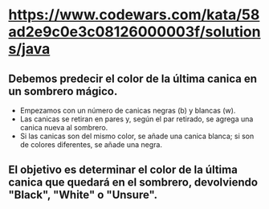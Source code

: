 # https://www.codewars.com/kata/58ad2e9c0e3c08126000003f/solutions/java

## Debemos predecir el color de la última canica en un sombrero mágico.

* Empezamos con un número de canicas negras (b) y blancas (w). 
* Las canicas se retiran en pares y, según el par retirado, se agrega una canica nueva al sombrero. 
* Si las canicas son del mismo color, se añade una canica blanca; si son de colores diferentes, se añade una negra.

## El objetivo es determinar el color de la última canica que quedará en el sombrero, devolviendo "Black", "White" o "Unsure".
